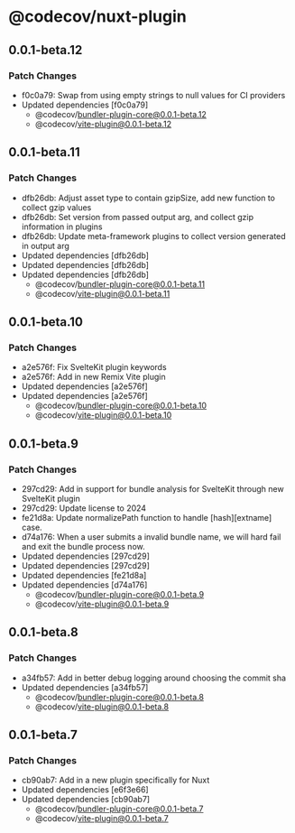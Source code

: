 # @codecov/nuxt-plugin

## 0.0.1-beta.12

### Patch Changes

- f0c0a79: Swap from using empty strings to null values for CI providers
- Updated dependencies [f0c0a79]
  - @codecov/bundler-plugin-core@0.0.1-beta.12
  - @codecov/vite-plugin@0.0.1-beta.12

## 0.0.1-beta.11

### Patch Changes

- dfb26db: Adjust asset type to contain gzipSize, add new function to collect gzip values
- dfb26db: Set version from passed output arg, and collect gzip information in plugins
- dfb26db: Update meta-framework plugins to collect version generated in output arg
- Updated dependencies [dfb26db]
- Updated dependencies [dfb26db]
- Updated dependencies [dfb26db]
  - @codecov/bundler-plugin-core@0.0.1-beta.11
  - @codecov/vite-plugin@0.0.1-beta.11

## 0.0.1-beta.10

### Patch Changes

- a2e576f: Fix SvelteKit plugin keywords
- a2e576f: Add in new Remix Vite plugin
- Updated dependencies [a2e576f]
- Updated dependencies [a2e576f]
  - @codecov/bundler-plugin-core@0.0.1-beta.10
  - @codecov/vite-plugin@0.0.1-beta.10

## 0.0.1-beta.9

### Patch Changes

- 297cd29: Add in support for bundle analysis for SvelteKit through new SvelteKit plugin
- 297cd29: Update license to 2024
- fe21d8a: Update normalizePath function to handle [hash][extname] case.
- d74a176: When a user submits a invalid bundle name, we will hard fail and exit the bundle process now.
- Updated dependencies [297cd29]
- Updated dependencies [297cd29]
- Updated dependencies [fe21d8a]
- Updated dependencies [d74a176]
  - @codecov/bundler-plugin-core@0.0.1-beta.9
  - @codecov/vite-plugin@0.0.1-beta.9

## 0.0.1-beta.8

### Patch Changes

- a34fb57: Add in better debug logging around choosing the commit sha
- Updated dependencies [a34fb57]
  - @codecov/bundler-plugin-core@0.0.1-beta.8
  - @codecov/vite-plugin@0.0.1-beta.8

## 0.0.1-beta.7

### Patch Changes

- cb90ab7: Add in a new plugin specifically for Nuxt
- Updated dependencies [e6f3e66]
- Updated dependencies [cb90ab7]
  - @codecov/bundler-plugin-core@0.0.1-beta.7
  - @codecov/vite-plugin@0.0.1-beta.7

